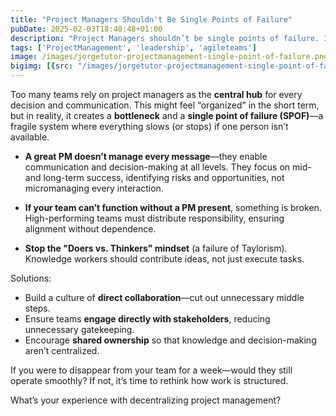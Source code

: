 ```yaml
---
title: "Project Managers Shouldn't Be Single Points of Failure"
pubDate: 2025-02-03T18:40:48+01:00
description: "Project Managers shouldn’t be single points of failure. If your team can’t function without you, you’re a bottleneck, not a leader. Enable, don’t centralize. Build direct collaboration & shared ownership. Can your team run smoothly without you?"
tags: ['ProjectManagement', 'leadership', 'agileteams']
image: /images/jorgetutor-projectmanagement-single-point-of-failure.png
bigimg: [{src: "/images/jorgetutor-projectmanagement-single-point-of-failure.png", desc: "Project Managers Shouldn't Be Single Points of Failure"}]
---
```


Too many teams rely on project managers as the **central hub** for every decision and communication. This might feel “organized” in the short term, but in reality, it creates a **bottleneck** and a **single point of failure (SPOF)**—a fragile system where everything slows (or stops) if one person isn’t available.

- **A great PM doesn’t manage every message**—they enable communication and decision-making at all levels. They focus on mid- and long-term success, identifying risks and opportunities, not micromanaging every interaction.

- **If your team can’t function without a PM present**, something is broken. High-performing teams must distribute responsibility, ensuring alignment without dependence.

- **Stop the "Doers vs. Thinkers" mindset** (a failure of Taylorism). Knowledge workers should contribute ideas, not just execute tasks.

Solutions:
- Build a culture of **direct collaboration**—cut out unnecessary middle steps.
- Ensure teams **engage directly with stakeholders**, reducing unnecessary gatekeeping.
- Encourage **shared ownership** so that knowledge and decision-making aren’t centralized.

If you were to disappear from your team for a week—would they still operate smoothly? If not, it’s time to rethink how work is structured.

What’s your experience with decentralizing project management?

